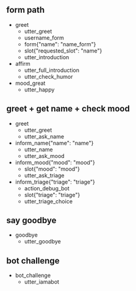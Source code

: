 ## form path
* greet
  - utter_greet
  - username_form
  - form{"name": "name_form"}
  - slot{"requested_slot": "name"}
  - utter_introduction
* affirm
  - utter_full_introduction
  - utter_check_humor
* mood_great
  - utter_happy


## greet + get name + check mood
* greet
  - utter_greet
  - utter_ask_name
* inform_name{"name": "name"}
  - utter_name
  - utter_ask_mood
* inform_mood{"mood": "mood"}
  - slot{"mood": "mood"}
  - utter_ask_triage
* inform_triage{"triage": "triage"}
  - action_debug_bot
  - slot{"triage": "triage"}
  - utter_triage_choice

## say goodbye
* goodbye
  - utter_goodbye

## bot challenge
* bot_challenge
  - utter_iamabot
